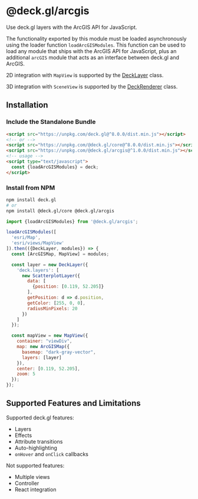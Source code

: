 # @deck.gl/arcgis

Use deck.gl layers with the ArcGIS API for JavaScript.

The functionality exported by this module must be loaded asynchronously using the loader function `loadArcGISModules`.
This function can be used to load any module that ships with the ArcGIS API for JavaScript, plus an additional `arcGIS` module
that acts as an interface between deck.gl and ArcGIS.

2D integration with `MapView` is supported by the [DeckLayer](/docs/api-reference/deck-layer.md) class.

3D integration with `SceneView` is supported by the [DeckRenderer](/docs/api-reference/deck-renderer.md) class.

## Installation

### Include the Standalone Bundle

```html
<script src="https://unpkg.com/deck.gl@^8.0.0/dist.min.js"></script>
<!-- or -->
<script src="https://unpkg.com/@deck.gl/core@^8.0.0/dist.min.js"></script>
<script src="https://unpkg.com/@deck.gl/arcgis@^1.0.0/dist.min.js"></script>
<!-- usage -->
<script type="text/javascript">
  const {loadArcGISModules} = deck;
</script>
```

### Install from NPM

```bash
npm install deck.gl
# or
npm install @deck.gl/core @deck.gl/arcgis
```

```js
import {loadArcGISModules} from '@deck.gl/arcgis';

loadArcGISModules([
  'esri/Map',
  'esri/views/MapView'
]).then(({DeckLayer, modules}) => {
  const [ArcGISMap, MapView] = modules;

  const layer = new DeckLayer({
    'deck.layers': [
      new ScatterplotLayer({
        data: [
          {position: [0.119, 52.205]}
        ],
        getPosition: d => d.position,
        getColor: [255, 0, 0],
        radiusMinPixels: 20
      })
    ]
  });

  const mapView = new MapView({
    container: "viewDiv",
    map: new ArcGISMap({
      basemap: "dark-gray-vector",
      layers: [layer]
    }),
    center: [0.119, 52.205],
    zoom: 5
  });
});
```

## Supported Features and Limitations

Supported deck.gl features:

- Layers
- Effects
- Attribute transitions
- Auto-highlighting
- `onHover` and `onClick` callbacks

Not supported features:

- Multiple views
- Controller
- React integration
